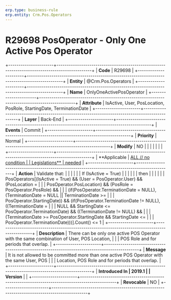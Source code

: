 ```yaml
---
erp.type: business-rule
erp.entity: Crm.Pos.Operators
---
```


# R29698 PosOperator - Only One Active Pos Operator
+----------------------+-----------------------------------------------------------------------------------------------+
| **Code**             | R29698                                                                                        |
+----------------------+-----------------------------------------------------------------------------------------------+
| **Entity**           | @Crm.Pos.Operators                                                                                   |
+----------------------+-----------------------------------------------------------------------------------------------+
| **Name**             | OnlyOneActivePosOperator                                                                      |
+----------------------+-----------------------------------------------------------------------------------------------+
| **Attribute**        | IsActive, User, PosLocation, PosRole, StartingDate, TerminationDate                           |
+----------------------+-----------------------------------------------------------------------------------------------+
| **Layer**            | Back-End                                                                                      |
+----------------------+-----------------------------------------------------------------------------------------------+
| **Events**           | Commit                                                                                        |
+----------------------+-----------------------------------------------------------------------------------------------+
| **Priority**         | Normal                                                                                        |
+----------------------+-----------------------------------------------------------------------------------------------+
| **Modify**           | NO                                                                                            |
|                      |                                                                                               |
|                      |                                                                                               |
+----------------------+-----------------------------------------------------------------------------------------------+
| **Applicable         | [ALL // no condition                                                                          |
| Legislations**       | needed](https://confluence.erp.net/display/techdoc/Country+Specific+Functionality)            |
+----------------------+-----------------------------------------------------------------------------------------------+
| **Action**           | Validate that:                                                                                |
|                      |                                                                                               |
|                      | If (IsActive = True)                                                                          |
|                      |                                                                                               |
|                      | then                                                                                          |
|                      |                                                                                               |
|                      | PosOperators\[(IsActive = True) && (User = PosOperator.User) && (PosLocation =                |
|                      | PosOperator.PosLocation) && (PosRole = PosOperator.PosRole) &&                                |
|                      | (if(PosOperator.TerminationDate = NULL), (TerminationDate = NULL \|\| TerminationDate \>=     |
|                      | PosOperator.StartingDate)) && (if(PosOperator.TerminationDate != NULL), ((TerminationDate =   |
|                      | NULL && StartingDate \<= PosOperator.TerminationDate) && ((TerminationDate != NULL) &&        |
|                      | (TerminationDate \>= PosOperator.StartingDate && StartingDate \<=                             |
|                      | PosOperator.TerminationDate)))\].Count() \<= 1                                                |
+----------------------+-----------------------------------------------------------------------------------------------+
| **Description**      | There can be only one active POS Operator with the same combination of User, POS Location,    |
|                      | POS Role and for periods that overlap.                                                        |
+----------------------+-----------------------------------------------------------------------------------------------+
| **Message**          | It is not allowed to be committed more than one active POS Operator with the same User, POS   |
|                      | Location, POS Role and for periods that overlap.                                              |
+----------------------+-----------------------------------------------------------------------------------------------+
| **Introduced In      | 2019.1                                                                                        |
| Version**            |                                                                                               |
+----------------------+-----------------------------------------------------------------------------------------------+
| **Revocable**        | NO                                                                                            |
+----------------------+-----------------------------------------------------------------------------------------------+

  

  

  
